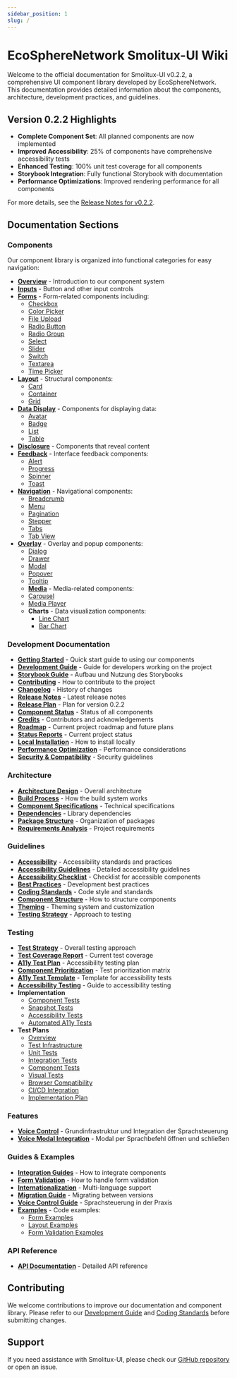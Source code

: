 ```yaml
---
sidebar_position: 1
slug: /
---
```


# EcoSphereNetwork Smolitux-UI Wiki

Welcome to the official documentation for Smolitux-UI v0.2.2, a comprehensive UI component library developed by EcoSphereNetwork. This documentation provides detailed information about the components, architecture, development practices, and guidelines.

## Version 0.2.2 Highlights

- **Complete Component Set**: All planned components are now implemented
- **Improved Accessibility**: 25% of components have comprehensive accessibility tests
- **Enhanced Testing**: 100% unit test coverage for all components
- **Storybook Integration**: Fully functional Storybook with documentation
- **Performance Optimizations**: Improved rendering performance for all components

For more details, see the [Release Notes for v0.2.2](development/releases/v0.2.2.md).

## Documentation Sections

### Components

Our component library is organized into functional categories for easy navigation:

- **[Overview](components/overview.md)** - Introduction to our component system
- **[Inputs](components/inputs/Button.md)** - Button and other input controls
- **[Forms](components/forms/form-control.md)** - Form-related components including:
  - [Checkbox](components/forms/checkbox.md)
  - [Color Picker](components/forms/colorpicker.md)
  - [File Upload](components/forms/fileupload.md)
  - [Radio Button](components/forms/radio.md)
  - [Radio Group](components/forms/radiogroup.md)
  - [Select](components/forms/select.md)
  - [Slider](components/forms/slider.md)
  - [Switch](components/forms/switch.md)
  - [Textarea](components/forms/textarea.md)
  - [Time Picker](components/forms/timepicker.md)
- **[Layout](components/layout/card.md)** - Structural components:
  - [Card](components/layout/card.md)
  - [Container](components/layout/container.md)
  - [Grid](components/layout/grid.md)
- **[Data Display](components/data-display/table.md)** - Components for displaying data:
  - [Avatar](components/data-display/avatar.md)
  - [Badge](components/data-display/badge.md)
  - [List](components/data-display/list.md)
  - [Table](components/data-display/table.md)
- **[Disclosure](components/disclosure/accordion.md)** - Components that reveal content
- **[Feedback](components/feedback/alert.md)** - Interface feedback components:
  - [Alert](components/feedback/alert.md)
  - [Progress](components/feedback/progress.md)
  - [Spinner](components/feedback/spinner.md)
  - [Toast](components/feedback/toast.md)
- **[Navigation](components/navigation/menu.md)** - Navigational components:
  - [Breadcrumb](components/navigation/breadcrumb.md)
  - [Menu](components/navigation/menu.md)
  - [Pagination](components/navigation/pagination.md)
  - [Stepper](components/navigation/stepper.md)
  - [Tabs](components/navigation/tabs.md)
  - [Tab View](components/navigation/tabview.md)
- **[Overlay](components/overlay/modal.md)** - Overlay and popup components:
  - [Dialog](components/overlay/dialog.md)
  - [Drawer](components/overlay/drawer.md)
  - [Modal](components/overlay/modal.md)
  - [Popover](components/overlay/popover.md)
  - [Tooltip](components/overlay/tooltip.md)
  - **[Media](components/media/carousel.md)** - Media-related components:
  - [Carousel](components/media/carousel.md)
  - [Media Player](components/media/mediaplayer.md)
  - **Charts** - Data visualization components:
    - [Line Chart](components/charts/line-chart.md)
    - [Bar Chart](components/charts/bar-chart.md)

### Development Documentation

- **[Getting Started](guides/quickstart.md)** - Quick start guide to using our components
- **[Development Guide](development/guide.md)** - Guide for developers working on the project
- **[Storybook Guide](development/storybook-guide.md)** - Aufbau und Nutzung des Storybooks
- **[Contributing](development/contributing.md)** - How to contribute to the project
- **[Changelog](development/changelog.md)** - History of changes
- **[Release Notes](development/releases/v0.2.2.md)** - Latest release notes
- **[Release Plan](development/release-plan-0.2.2.md)** - Plan for version 0.2.2
- **[Component Status](development/component-status.md)** - Status of all components
- **[Credits](development/credits.md)** - Contributors and acknowledgements
- **[Roadmap](development/roadmap.md)** - Current project roadmap and future plans
- **[Status Reports](development/status-report.md)** - Current project status
- **[Local Installation](development/local-installation.md)** - How to install locally
- **[Performance Optimization](development/performance-optimization.md)** - Performance considerations
- **[Security & Compatibility](development/security-compatibility.md)** - Security guidelines

### Architecture

- **[Architecture Design](architecture/architecture-design.md)** - Overall architecture
- **[Build Process](architecture/build-process.md)** - How the build system works
- **[Component Specifications](architecture/component-specification.md)** - Technical specifications
- **[Dependencies](architecture/dependencies.md)** - Library dependencies
- **[Package Structure](architecture/package-structure.md)** - Organization of packages
- **[Requirements Analysis](architecture/requirements-analysis.md)** - Project requirements

### Guidelines

- **[Accessibility](accessibility/README.md)** - Accessibility standards and practices
- **[Accessibility Guidelines](guidelines/accessibility.md)** - Detailed accessibility guidelines
- **[Accessibility Checklist](accessibility/checklist.md)** - Checklist for accessible components
- **[Best Practices](guidelines/best-practices.md)** - Development best practices
- **[Coding Standards](guidelines/coding-standards.md)** - Code style and standards
- **[Component Structure](guidelines/component-structure.md)** - How to structure components
- **[Theming](guidelines/theming/index.md)** - Theming system and customization
- **[Testing Strategy](guidelines/testing-strategy.md)** - Approach to testing

### Testing

- **[Test Strategy](testing/test-strategy.md)** - Overall testing approach
- **[Test Coverage Report](testing/test-coverage-report.md)** - Current test coverage
- **[A11y Test Plan](testing/a11y-test-plan.md)** - Accessibility testing plan
- **[Component Prioritization](testing/component-prioritization.md)** - Test prioritization matrix
- **[A11y Test Template](testing/a11y-test-template.md)** - Template for accessibility tests
- **[Accessibility Testing](testing/accessibility-testing.md)** - Guide to accessibility testing
- **Implementation**
  - [Component Tests](testing/implementation/component-tests.md)
  - [Snapshot Tests](testing/implementation/snapshot-tests.md)
  - [Accessibility Tests](testing/implementation/accessibility-tests.md)
  - [Automated A11y Tests](testing/implementation/automated-a11y-tests.md)
- **Test Plans**
  - [Overview](testing/testplan/01-Testplan-Uebersicht.md)
  - [Test Infrastructure](testing/testplan/02-Testinfrastruktur.md)
  - [Unit Tests](testing/testplan/03-Unit-Tests.md)
  - [Integration Tests](testing/testplan/04-Integrationstests.md)
  - [Component Tests](testing/testplan/05-Spezielle-Komponententests.md)
  - [Visual Tests](testing/testplan/06-Visuelle-Tests.md)
  - [Browser Compatibility](testing/testplan/07-Browserkompatibilitaetstests.md)
  - [CI/CD Integration](testing/testplan/08-CI-CD-Integration.md)
  - [Implementation Plan](testing/testplan/09-Implementierungsplan.md)

### Features

- **[Voice Control](features/voice-control/README.md)** - Grundinfrastruktur und Integration der Sprachsteuerung
- **[Voice Modal Integration](features/voice-control/modal-integration.md)** - Modal​ per Sprachbefehl öffnen und schließen

### Guides & Examples

- **[Integration Guides](guides/quickstart.md)** - How to integrate components
- **[Form Validation](guides/form-validation.md)** - How to handle form validation
- **[Internationalization](guides/internationalization.md)** - Multi-language support
- **[Migration Guide](guides/migration-guide.md)** - Migrating between versions
- **[Voice Control Guide](guides/voice-control-guide.md)** - Sprachsteuerung in der Praxis
- **[Examples](examples/form-examples.md)** - Code examples:
  - [Form Examples](examples/form-examples.md)
  - [Layout Examples](examples/layout-examples.md)
  - [Form Validation Examples](examples/form-validation-examples.md)

### API Reference

- **[API Documentation](api/reference.md)** - Detailed API reference

## Contributing

We welcome contributions to improve our documentation and component library. Please refer to our [Development Guide](development/guide.md) and [Coding Standards](guidelines/coding-standards.md) before submitting changes.

## Support

If you need assistance with Smolitux-UI, please check our [GitHub repository](https://github.com/EcoSphereNetwork/smolitux-ui) or open an issue.
